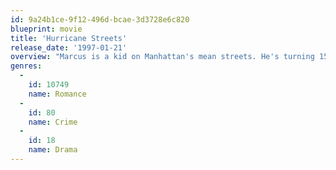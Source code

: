 ```yaml
---
id: 9a24b1ce-9f12-496d-bcae-3d3728e6c820
blueprint: movie
title: 'Hurricane Streets'
release_date: '1997-01-21'
overview: "Marcus is a kid on Manhattan's mean streets. He's turning 15, his father is dead, his mother is in prison for smuggling undocumented aliens. His grandmother is raising him. He has four close buddies who have a basement clubhouse; they shoplift and sell the wares to kids. One is moving toward selling drugs. Marcus wants to take a breather from the city and visit family in New Mexico. He also meets Melena, 14, a sweet kid who dreams of going to Alaska; her father is not just protective but angry and uncommunicative. The gang pressures Marcus to move up to burglary and car theft. He just wants to breathe open air. Can anything go right?"
genres:
  -
    id: 10749
    name: Romance
  -
    id: 80
    name: Crime
  -
    id: 18
    name: Drama
---
```

